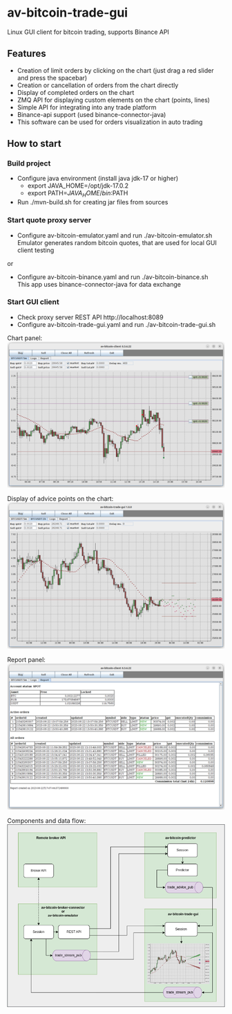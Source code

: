 # av-bitcoin-trade-gui

Linux GUI client for bitcoin trading, supports Binance API

## Features
- Creation of limit orders by clicking on the chart (just drag a red slider and press the spacebar)
- Creation or cancellation of  orders from the chart directly
- Display of completed orders on the chart
- ZMQ API for displaying custom elements on the chart (points, lines)
- Simple API for integrating into any trade platform
- Binance-api support (used binance-connector-java)
- This software can be used for orders visualization in auto trading

## How to start

### Build project
- Configure java environment (install java jdk-17 or higher)
  - export JAVA_HOME=/opt/jdk-17.0.2
  - export PATH=$JAVA_HOME/bin:$PATH
- Run ./mvn-build.sh for creating jar files from sources

### Start quote proxy server
- Configure av-bitcoin-emulator.yaml and run ./av-bitcoin-emulator.sh<br>
  Emulator generates random bitcoin quotes, that are used for local GUI client testing

or 
- Configure av-bitcoin-binance.yaml and run ./av-bitcoin-binance.sh<br>
  This app uses binance-connector-java for data exchange

### Start GUI client
- Check proxy server REST API http://localhost:8089
- Configure av-bitcoin-trade-gui.yaml and run ./av-bitcoin-trade-gui.sh


Chart panel:<br>
![Chart panel](docs/chart.png)

Display of advice points on the chart:<br>
![Chart panel](docs/advice.png)

Report panel:<br>
![Report panel](docs/report.png)

Components and data flow:<br>
![Chart panel](docs/av-bitcoin-trade.png)
